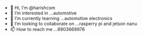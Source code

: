 - 👋 Hi, I’m @harishcsm
- 👀 I’m interested in ...automotive  
- 🌱 I’m currently learning ...automotive electronics
- 💞️ I’m looking to collaborate on ...rasperry pi and jetson nanu
- 📫 How to reach me ...8903669976

<!---
harishcsm/harishcsm is a ✨ special ✨ repository because its `README.md` (this file) appears on your GitHub profile.
You can click the Preview link to take a look at your changes.
--->
